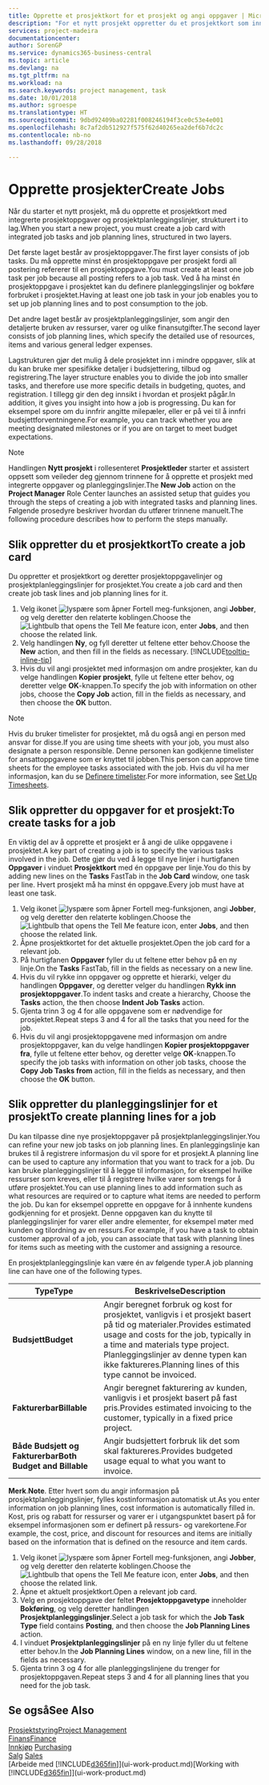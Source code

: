 ```yaml
---
title: Opprette et prosjektkort for et prosjekt og angi oppgaver | Microsoft-dokumentasjon
description: "For et nytt prosjekt oppretter du et prosjektkort som inneholder prosjektoppgaver og planleggingslinjer, slik at det blir enklere å administrere fremdrift og budsjett."
services: project-madeira
documentationcenter: 
author: SorenGP
ms.service: dynamics365-business-central
ms.topic: article
ms.devlang: na
ms.tgt_pltfrm: na
ms.workload: na
ms.search.keywords: project management, task
ms.date: 10/01/2018
ms.author: sgroespe
ms.translationtype: HT
ms.sourcegitcommit: 9dbd92409ba02281f008246194f3ce0c53e4e001
ms.openlocfilehash: 8c7af2db512927f575f62d40265ea2def6b7dc2c
ms.contentlocale: nb-no
ms.lasthandoff: 09/28/2018

---
```

# <a name="create-jobs"></a><span data-ttu-id="0f22d-103">Opprette prosjekter</span><span class="sxs-lookup"><span data-stu-id="0f22d-103">Create Jobs</span></span>
<span data-ttu-id="0f22d-104">Når du starter et nytt prosjekt, må du opprette et prosjektkort med integrerte prosjektoppgaver og prosjektplanleggingslinjer, strukturert i to lag.</span><span class="sxs-lookup"><span data-stu-id="0f22d-104">When you start a new project, you must create a job card with integrated job tasks and job planning lines, structured in two layers.</span></span>  

<span data-ttu-id="0f22d-105">Det første laget består av prosjektoppgaver.</span><span class="sxs-lookup"><span data-stu-id="0f22d-105">The first layer consists of job tasks.</span></span> <span data-ttu-id="0f22d-106">Du må opprette minst én prosjektoppgave per prosjekt fordi all postering refererer til en prosjektoppgave.</span><span class="sxs-lookup"><span data-stu-id="0f22d-106">You must create at least one job task per job because all posting refers to a job task.</span></span> <span data-ttu-id="0f22d-107">Ved å ha minst én prosjektoppgave i prosjektet kan du definere planleggingslinjer og bokføre forbruket i prosjektet.</span><span class="sxs-lookup"><span data-stu-id="0f22d-107">Having at least one job task in your job enables you to set up job planning lines and to post consumption to the job.</span></span>

<span data-ttu-id="0f22d-108">Det andre laget består av prosjektplanleggingslinjer, som angir den detaljerte bruken av ressurser, varer og ulike finansutgifter.</span><span class="sxs-lookup"><span data-stu-id="0f22d-108">The second layer consists of job planning lines, which specify the detailed use of resources, items and various general ledger expenses.</span></span>

<span data-ttu-id="0f22d-109">Lagstrukturen gjør det mulig å dele prosjektet inn i mindre oppgaver, slik at du kan bruke mer spesifikke detaljer i budsjettering, tilbud og registrering.</span><span class="sxs-lookup"><span data-stu-id="0f22d-109">The layer structure enables you to divide the job into smaller tasks, and therefore use more specific details in budgeting, quotes, and registration.</span></span> <span data-ttu-id="0f22d-110">I tillegg gir den deg innsikt i hvordan et prosjekt pågår.</span><span class="sxs-lookup"><span data-stu-id="0f22d-110">In addition, it gives you insight into how a job is progressing.</span></span> <span data-ttu-id="0f22d-111">Du kan for eksempel spore om du innfrir angitte milepæler, eller er på vei til å innfri budsjettforventningene.</span><span class="sxs-lookup"><span data-stu-id="0f22d-111">For example, you can track whether you are meeting designated milestones or if you are on target to meet budget expectations.</span></span>

> [!NOTE]  
>   <span data-ttu-id="0f22d-112">Handlingen **Nytt prosjekt** i rollesenteret **Prosjektleder** starter et assistert oppsett som veileder deg gjennom trinnene for å opprette et prosjekt med integrerte oppgaver og planleggingslinjer.</span><span class="sxs-lookup"><span data-stu-id="0f22d-112">The **New Job** action on the **Project Manager** Role Center launches an assisted setup that guides you through the steps of creating a job with integrated tasks and planning lines.</span></span> <span data-ttu-id="0f22d-113">Følgende prosedyre beskriver hvordan du utfører trinnene manuelt.</span><span class="sxs-lookup"><span data-stu-id="0f22d-113">The following procedure describes how to perform the steps manually.</span></span>

## <a name="to-create-a-job-card"></a><span data-ttu-id="0f22d-114">Slik oppretter du et prosjektkort</span><span class="sxs-lookup"><span data-stu-id="0f22d-114">To create a job card</span></span>
<span data-ttu-id="0f22d-115">Du oppretter et prosjektkort og deretter prosjektoppgavelinjer og prosjektplanleggingslinjer for prosjektet.</span><span class="sxs-lookup"><span data-stu-id="0f22d-115">You create a job card and then create job task lines and job planning lines for it.</span></span>

1. <span data-ttu-id="0f22d-116">Velg ikonet ![lyspære som åpner Fortell meg-funksjonen](media/ui-search/search_small.png "Fortell hva du vil gjøre"), angi **Jobber**, og velg deretter den relaterte koblingen.</span><span class="sxs-lookup"><span data-stu-id="0f22d-116">Choose the ![Lightbulb that opens the Tell Me feature](media/ui-search/search_small.png "Tell me what you want to do") icon, enter **Jobs**, and then choose the related link.</span></span>  
2. <span data-ttu-id="0f22d-117">Velg handlingen **Ny**, og fyll deretter ut feltene etter behov.</span><span class="sxs-lookup"><span data-stu-id="0f22d-117">Choose the **New** action, and then fill in the fields as necessary.</span></span> [!INCLUDE[tooltip-inline-tip](includes/tooltip-inline-tip_md.md)]
3. <span data-ttu-id="0f22d-118">Hvis du vil angi prosjektet med informasjon om andre prosjekter, kan du velge handlingen **Kopier prosjekt**, fylle ut feltene etter behov, og deretter velge **OK**-knappen.</span><span class="sxs-lookup"><span data-stu-id="0f22d-118">To specify the job with information on other jobs, choose the **Copy Job** action, fill in the fields as necessary, and then choose the **OK** button.</span></span>

> [!NOTE]  
>   <span data-ttu-id="0f22d-119">Hvis du bruker timelister for prosjektet, må du også angi en person med ansvar for disse.</span><span class="sxs-lookup"><span data-stu-id="0f22d-119">If you are using time sheets with your job, you must also designate a person responsible.</span></span> <span data-ttu-id="0f22d-120">Denne personen kan godkjenne timelister for ansattoppgavene som er knyttet til jobben.</span><span class="sxs-lookup"><span data-stu-id="0f22d-120">This person can approve time sheets for the employee tasks associated with the job.</span></span> <span data-ttu-id="0f22d-121">Hvis du vil ha mer informasjon, kan du se [Definere timelister](projects-how-setup-time-sheets.md).</span><span class="sxs-lookup"><span data-stu-id="0f22d-121">For more information, see [Set Up Timesheets](projects-how-setup-time-sheets.md).</span></span>

## <a name="to-create-tasks-for-a-job"></a><span data-ttu-id="0f22d-122">Slik oppretter du oppgaver for et prosjekt:</span><span class="sxs-lookup"><span data-stu-id="0f22d-122">To create tasks for a job</span></span>
<span data-ttu-id="0f22d-123">En viktig del av å opprette et prosjekt er å angi de ulike oppgavene i prosjektet.</span><span class="sxs-lookup"><span data-stu-id="0f22d-123">A key part of creating a job is to specify the various tasks involved in the job.</span></span> <span data-ttu-id="0f22d-124">Dette gjør du ved å legge til nye linjer i hurtigfanen **Oppgaver** i vinduet **Prosjektkort** med én oppgave per linje.</span><span class="sxs-lookup"><span data-stu-id="0f22d-124">You do this by adding new lines on the **Tasks** FastTab in the **Job Card** window, one task per line.</span></span> <span data-ttu-id="0f22d-125">Hvert prosjekt må ha minst én oppgave.</span><span class="sxs-lookup"><span data-stu-id="0f22d-125">Every job must have at least one task.</span></span>

1. <span data-ttu-id="0f22d-126">Velg ikonet ![lyspære som åpner Fortell meg-funksjonen](media/ui-search/search_small.png "Fortell hva du vil gjøre"), angi **Jobber**, og velg deretter den relaterte koblingen.</span><span class="sxs-lookup"><span data-stu-id="0f22d-126">Choose the ![Lightbulb that opens the Tell Me feature](media/ui-search/search_small.png "Tell me what you want to do") icon, enter **Jobs**, and then choose the related link.</span></span>
2. <span data-ttu-id="0f22d-127">Åpne prosjektkortet for det aktuelle prosjektet.</span><span class="sxs-lookup"><span data-stu-id="0f22d-127">Open the job card for a relevant job.</span></span>
3. <span data-ttu-id="0f22d-128">På hurtigfanen **Oppgaver** fyller du ut feltene etter behov på en ny linje.</span><span class="sxs-lookup"><span data-stu-id="0f22d-128">On the **Tasks** FastTab, fill in the fields as necessary on a new line.</span></span>
4. <span data-ttu-id="0f22d-129">Hvis du vil rykke inn oppgaver og opprette et hierarki, velger du handlingen **Oppgaver**, og deretter velger du handlingen **Rykk inn prosjektoppgaver**.</span><span class="sxs-lookup"><span data-stu-id="0f22d-129">To indent tasks and create a hierarchy, Choose the **Tasks** action, the then choose **Indent Job Tasks** action.</span></span>
5. <span data-ttu-id="0f22d-130">Gjenta trinn 3 og 4 for alle oppgavene som er nødvendige for prosjektet.</span><span class="sxs-lookup"><span data-stu-id="0f22d-130">Repeat steps 3 and 4 for all the tasks that you need for the job.</span></span>
6. <span data-ttu-id="0f22d-131">Hvis du vil angi prosjektoppgavene med informasjon om andre prosjektoppgaver, kan du velge handlingen **Kopier prosjektoppgaver fra**, fylle ut feltene etter behov, og deretter velge **OK**-knappen.</span><span class="sxs-lookup"><span data-stu-id="0f22d-131">To specify the job tasks with information on other job tasks, choose the **Copy Job Tasks from** action, fill in the fields as necessary, and then choose the **OK** button.</span></span>

## <a name="to-create-planning-lines-for-a-job"></a><span data-ttu-id="0f22d-132">Slik oppretter du planleggingslinjer for et prosjekt</span><span class="sxs-lookup"><span data-stu-id="0f22d-132">To create planning lines for a job</span></span>
<span data-ttu-id="0f22d-133">Du kan tilpasse dine nye prosjektoppgaver på prosjektplanleggingslinjer.</span><span class="sxs-lookup"><span data-stu-id="0f22d-133">You can refine your new job tasks on job planning lines.</span></span> <span data-ttu-id="0f22d-134">En planleggingslinje kan brukes til å registrere informasjon du vil spore for et prosjekt.</span><span class="sxs-lookup"><span data-stu-id="0f22d-134">A planning line can be used to capture any information that you want to track for a job.</span></span> <span data-ttu-id="0f22d-135">Du kan bruke planleggingslinjer til å legge til informasjon, for eksempel hvilke ressurser som kreves, eller til å registrere hvilke varer som trengs for å utføre prosjektet.</span><span class="sxs-lookup"><span data-stu-id="0f22d-135">You can use planning lines to add information such as what resources are required or to capture what items are needed to perform the job.</span></span> <span data-ttu-id="0f22d-136">Du kan for eksempel opprette en oppgave for å innhente kundens godkjenning for et prosjekt. Denne oppgaven kan du knytte til planleggingslinjer for varer eller andre elementer, for eksempel møter med kunden og tilordning av en ressurs.</span><span class="sxs-lookup"><span data-stu-id="0f22d-136">For example, if you have a task to obtain customer approval of a job, you can associate that task with planning lines for items such as meeting with the customer and assigning a resource.</span></span>  

<span data-ttu-id="0f22d-137">En prosjektplanleggingslinje kan være én av følgende typer.</span><span class="sxs-lookup"><span data-stu-id="0f22d-137">A job planning line can have one of the following types.</span></span>  

| <span data-ttu-id="0f22d-138">Type</span><span class="sxs-lookup"><span data-stu-id="0f22d-138">Type</span></span> | <span data-ttu-id="0f22d-139">Beskrivelse</span><span class="sxs-lookup"><span data-stu-id="0f22d-139">Description</span></span> |
| --- | --- |
| <span data-ttu-id="0f22d-140">**Budsjett**</span><span class="sxs-lookup"><span data-stu-id="0f22d-140">**Budget**</span></span> |<span data-ttu-id="0f22d-141">Angir beregnet forbruk og kost for prosjektet, vanligvis i et prosjekt basert på tid og materialer.</span><span class="sxs-lookup"><span data-stu-id="0f22d-141">Provides estimated usage and costs for the job, typically in a time and materials type project.</span></span> <span data-ttu-id="0f22d-142">Planleggingslinjer av denne typen kan ikke faktureres.</span><span class="sxs-lookup"><span data-stu-id="0f22d-142">Planning lines of this type cannot be invoiced.</span></span> |
| <span data-ttu-id="0f22d-143">**Fakturerbar**</span><span class="sxs-lookup"><span data-stu-id="0f22d-143">**Billable**</span></span> |<span data-ttu-id="0f22d-144">Angir beregnet fakturering av kunden, vanligvis i et prosjekt basert på fast pris.</span><span class="sxs-lookup"><span data-stu-id="0f22d-144">Provides estimated invoicing to the customer, typically in a fixed price project.</span></span> |
| <span data-ttu-id="0f22d-145">**Både Budsjett og Fakturerbar**</span><span class="sxs-lookup"><span data-stu-id="0f22d-145">**Both Budget and Billable**</span></span> |<span data-ttu-id="0f22d-146">Angir budsjettert forbruk lik det som skal faktureres.</span><span class="sxs-lookup"><span data-stu-id="0f22d-146">Provides budgeted usage equal to what you want to invoice.</span></span> |

<span data-ttu-id="0f22d-147">**Merk**.</span><span class="sxs-lookup"><span data-stu-id="0f22d-147">**Note**.</span></span> <span data-ttu-id="0f22d-148">Etter hvert som du angir informasjon på prosjektplanleggingslinjer, fylles kostinformasjon automatisk ut.</span><span class="sxs-lookup"><span data-stu-id="0f22d-148">As you enter information on job planning lines, cost information is automatically filled in.</span></span> <span data-ttu-id="0f22d-149">Kost, pris og rabatt for ressurser og varer er i utgangspunktet basert på for eksempel informasjonen som er definert på ressurs- og varekortene.</span><span class="sxs-lookup"><span data-stu-id="0f22d-149">For example, the cost, price, and discount for resources and items are initially based on the information that is defined on the resource and item cards.</span></span>

1. <span data-ttu-id="0f22d-150">Velg ikonet ![lyspære som åpner Fortell meg-funksjonen](media/ui-search/search_small.png "Fortell hva du vil gjøre"), angi **Jobber**, og velg deretter den relaterte koblingen.</span><span class="sxs-lookup"><span data-stu-id="0f22d-150">Choose the ![Lightbulb that opens the Tell Me feature](media/ui-search/search_small.png "Tell me what you want to do") icon, enter **Jobs**, and then choose the related link.</span></span>
2. <span data-ttu-id="0f22d-151">Åpne et aktuelt prosjektkort.</span><span class="sxs-lookup"><span data-stu-id="0f22d-151">Open a relevant job card.</span></span>
3. <span data-ttu-id="0f22d-152">Velg en prosjektoppgave der feltet **Prosjektoppgavetype** inneholder **Bokføring**, og velg deretter handlingen **Prosjektplanleggingslinjer**.</span><span class="sxs-lookup"><span data-stu-id="0f22d-152">Select a job task for which the **Job Task Type** field contains **Posting**, and then choose the **Job Planning Lines** action.</span></span>  
4. <span data-ttu-id="0f22d-153">I vinduet **Prosjektplanleggingslinjer** på en ny linje fyller du ut feltene etter behov.</span><span class="sxs-lookup"><span data-stu-id="0f22d-153">In the **Job Planning Lines** window, on a new line, fill in the fields as necessary.</span></span>
5. <span data-ttu-id="0f22d-154">Gjenta trinn 3 og 4 for alle planleggingslinjene du trenger for prosjektoppgaven.</span><span class="sxs-lookup"><span data-stu-id="0f22d-154">Repeat steps 3 and 4 for all planning lines that you need for the job task.</span></span>

## <a name="see-also"></a><span data-ttu-id="0f22d-155">Se også</span><span class="sxs-lookup"><span data-stu-id="0f22d-155">See Also</span></span>
[<span data-ttu-id="0f22d-156">Prosjektstyring</span><span class="sxs-lookup"><span data-stu-id="0f22d-156">Project Management</span></span>](projects-manage-projects.md)  
[<span data-ttu-id="0f22d-157">Finans</span><span class="sxs-lookup"><span data-stu-id="0f22d-157">Finance</span></span>](finance.md)  
<span data-ttu-id="0f22d-158">[Innkjøp](purchasing-manage-purchasing.md)       </span><span class="sxs-lookup"><span data-stu-id="0f22d-158">[Purchasing](purchasing-manage-purchasing.md)       </span></span>  
<span data-ttu-id="0f22d-159">[Salg](sales-manage-sales.md)    </span><span class="sxs-lookup"><span data-stu-id="0f22d-159">[Sales](sales-manage-sales.md)    </span></span>  
<span data-ttu-id="0f22d-160">[Arbeide med [!INCLUDE[d365fin](includes/d365fin_md.md)]](ui-work-product.md)</span><span class="sxs-lookup"><span data-stu-id="0f22d-160">[Working with [!INCLUDE[d365fin](includes/d365fin_md.md)]](ui-work-product.md)</span></span>  

